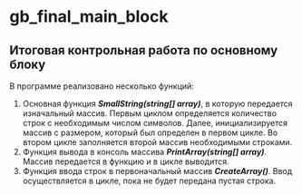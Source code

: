 # gb_final_main_block
## Итоговая контрольная работа по основному блоку

В программе реализовано несколько функций:  
1. Основная функция ***SmallString(string[] array)***, в которую передается изначальный массив. Первым циклом определяется количество строк с необходимым числом символов. Далее, инициализируется массив с размером, который был определен в первом цикле. Во втором цикле заполняется второй массив необходимыми строками.  
2. Функция вывода в консоль массива ***PrintArray(string[] array)***. Массив передается в функцию и в цикле выводится.  
3. Функция ввода строк в первоначальный массив ***CreateArray()***. Ввод осуществляется в цикле, пока не будет передана пустая строка.
